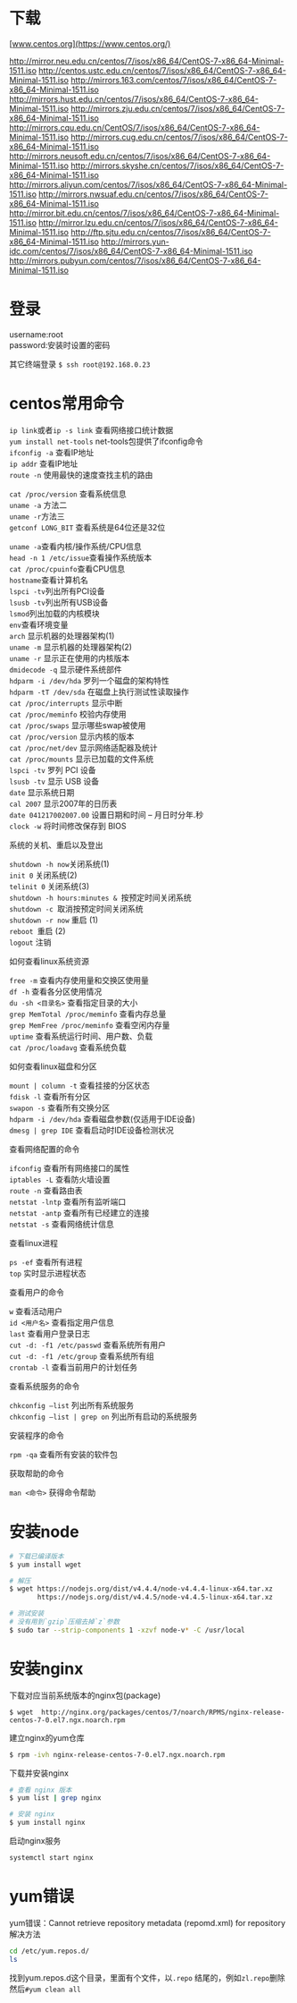 # 下载

[www.centos.org](https://www.centos.org/)


http://mirror.neu.edu.cn/centos/7/isos/x86_64/CentOS-7-x86_64-Minimal-1511.iso 
http://centos.ustc.edu.cn/centos/7/isos/x86_64/CentOS-7-x86_64-Minimal-1511.iso 
http://mirrors.163.com/centos/7/isos/x86_64/CentOS-7-x86_64-Minimal-1511.iso 
http://mirrors.hust.edu.cn/centos/7/isos/x86_64/CentOS-7-x86_64-Minimal-1511.iso 
http://mirrors.zju.edu.cn/centos/7/isos/x86_64/CentOS-7-x86_64-Minimal-1511.iso 
http://mirrors.cqu.edu.cn/CentOS/7/isos/x86_64/CentOS-7-x86_64-Minimal-1511.iso 
http://mirrors.cug.edu.cn/centos/7/isos/x86_64/CentOS-7-x86_64-Minimal-1511.iso 
http://mirrors.neusoft.edu.cn/centos/7/isos/x86_64/CentOS-7-x86_64-Minimal-1511.iso 
http://mirrors.skyshe.cn/centos/7/isos/x86_64/CentOS-7-x86_64-Minimal-1511.iso 
http://mirrors.aliyun.com/centos/7/isos/x86_64/CentOS-7-x86_64-Minimal-1511.iso 
http://mirrors.nwsuaf.edu.cn/centos/7/isos/x86_64/CentOS-7-x86_64-Minimal-1511.iso 
http://mirror.bit.edu.cn/centos/7/isos/x86_64/CentOS-7-x86_64-Minimal-1511.iso 
http://mirror.lzu.edu.cn/centos/7/isos/x86_64/CentOS-7-x86_64-Minimal-1511.iso 
http://ftp.sjtu.edu.cn/centos/7/isos/x86_64/CentOS-7-x86_64-Minimal-1511.iso 
http://mirrors.yun-idc.com/centos/7/isos/x86_64/CentOS-7-x86_64-Minimal-1511.iso 
http://mirrors.pubyun.com/centos/7/isos/x86_64/CentOS-7-x86_64-Minimal-1511.iso 


# 登录

username:root  
password:安装时设置的密码  

其它终端登录 `$ ssh root@192.168.0.23`  

# centos常用命令

`ip link`或者`ip -s link` 查看网络接口统计数据  
`yum install net-tools` net-tools包提供了ifconfig命令  
`ifconfig -a` 查看IP地址  
`ip addr` 查看IP地址   
`route -n` 使用最快的速度查找主机的路由  


`cat /proc/version` 查看系统信息  
    `uname -a` 方法二  
    `uname -r`方法三  
`getconf LONG_BIT` 查看系统是64位还是32位  


`uname -a`查看内核/操作系统/CPU信息  
`head -n 1 /etc/issue`查看操作系统版本  
`cat /proc/cpuinfo`查看CPU信息  
`hostname`查看计算机名  
`lspci -tv`列出所有PCI设备  
`lsusb -tv`列出所有USB设备  
`lsmod`列出加载的内核模块  
`env`查看环境变量  
`arch` 显示机器的处理器架构(1)  
`uname -m` 显示机器的处理器架构(2)  
`uname -r` 显示正在使用的内核版本  
`dmidecode -q` 显示硬件系统部件  
`hdparm -i /dev/hda` 罗列一个磁盘的架构特性  
`hdparm -tT /dev/sda` 在磁盘上执行测试性读取操作  
`cat /proc/interrupts` 显示中断  
`cat /proc/meminfo` 校验内存使用  
`cat /proc/swaps` 显示哪些swap被使用  
`cat /proc/version` 显示内核的版本  
`cat /proc/net/dev` 显示网络适配器及统计  
`cat /proc/mounts` 显示已加载的文件系统  
`lspci -tv` 罗列 PCI 设备  
`lsusb -tv` 显示 USB 设备  
`date` 显示系统日期  
`cal 2007` 显示2007年的日历表  
`date 041217002007.00` 设置日期和时间 – 月日时分年.秒  
`clock -w` 将时间修改保存到 BIOS  

系统的关机、重启以及登出 

`shutdown -h now`关闭系统(1)   
`init 0` 关闭系统(2)   
`telinit 0` 关闭系统(3)   
`shutdown -h hours:minutes & `按预定时间关闭系统   
`shutdown -c `取消按预定时间关闭系统   
`shutdown -r now` 重启  (1)   
`reboot `重启  (2)   
`logout` 注销  

如何查看linux系统资源

`free -m` 查看内存使用量和交换区使用量   
`df -h` 查看各分区使用情况   
`du -sh <目录名>` 查看指定目录的大小   
`grep MemTotal /proc/meminfo` 查看内存总量   
`grep MemFree /proc/meminfo` 查看空闲内存量   
`uptime` 查看系统运行时间、用户数、负载   
`cat /proc/loadavg` 查看系统负载  

如何查看linux磁盘和分区

`mount | column -t` 查看挂接的分区状态   
`fdisk -l` 查看所有分区   
`swapon -s` 查看所有交换分区   
`hdparm -i /dev/hda` 查看磁盘参数(仅适用于IDE设备)   
`dmesg | grep IDE` 查看启动时IDE设备检测状况  

查看网络配置的命令

`ifconfig` 查看所有网络接口的属性   
`iptables -L` 查看防火墙设置   
`route -n` 查看路由表   
`netstat -lntp` 查看所有监听端口   
`netstat -antp` 查看所有已经建立的连接   
`netstat -s` 查看网络统计信息  

查看linux进程

`ps -ef` 查看所有进程   
`top` 实时显示进程状态  

查看用户的命令

`w` 查看活动用户   
`id <用户名>` 查看指定用户信息   
`last` 查看用户登录日志   
`cut -d: -f1 /etc/passwd` 查看系统所有用户   
`cut -d: -f1 /etc/group` 查看系统所有组   
`crontab -l` 查看当前用户的计划任务  

查看系统服务的命令

`chkconfig –list` 列出所有系统服务   
`chkconfig –list | grep on` 列出所有启动的系统服务  

安装程序的命令

`rpm -qa` 查看所有安装的软件包  

获取帮助的命令

`man <命令>` 获得命令帮助  


# 安装node


```bash
# 下载已编译版本
$ yum install wget

# 解压
$ wget https://nodejs.org/dist/v4.4.4/node-v4.4.4-linux-x64.tar.xz
       https://nodejs.org/dist/v4.4.5/node-v4.4.5-linux-x64.tar.xz

# 测试安装
# 没有用到`gzip`压缩去掉`z`参数
$ sudo tar --strip-components 1 -xzvf node-v* -C /usr/local
```


# 安装nginx


下载对应当前系统版本的nginx包(package)

```
$ wget  http://nginx.org/packages/centos/7/noarch/RPMS/nginx-release-centos-7-0.el7.ngx.noarch.rpm
```

建立nginx的yum仓库

```bash
$ rpm -ivh nginx-release-centos-7-0.el7.ngx.noarch.rpm
```

下载并安装nginx

```bash
# 查看 nginx 版本
$ yum list | grep nginx

# 安装 nginx
$ yum install nginx
```

启动nginx服务

```bash
systemctl start nginx
```

# yum错误

yum错误：Cannot retrieve repository metadata (repomd.xml) for repository解决方法

```bash
cd /etc/yum.repos.d/
ls
```

找到yum.repos.d这个目录，里面有个文件，以`.repo` 结尾的，例如`zl.repo`删除
然后`#yum clean all`
